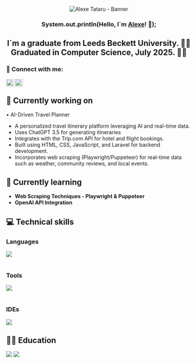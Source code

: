 <p align="center">
  <img src="https://user-images.githubusercontent.com/114700306/280758827-9955ffa5-858c-4f04-8ff4-9a5ada19140f.png" alt="Alexe Tataru - Banner"></a>
</p>

<h3 align="center">
    System.out.println(Hello, I`m <a href="https://www.linkedin.com/in/alexe-tataru-52bb55208/" target="_blank" rel="noreferrer">Alexe</a>! 👋);
</h3>

<h2 align="center">
    I`m a graduate from Leeds Beckett University. 🧑‍🎓 </br>
    Graduated in Computer Science, July 2025. 👨‍💻
</h2>

### 🤝 Connect with me:

<a href="https://www.linkedin.com/in/alexe-tataru-52bb55208/"><img align="left" src="https://raw.githubusercontent.com/yushi1007/yushi1007/main/images/linkedin.svg" alt="Yu Shi | LinkedIn" width="21px"/></a>
<a href="https://www.instagram.com/notoriousmaka/"><img align="left" src="https://raw.githubusercontent.com/yushi1007/yushi1007/main/images/instagram.svg" alt="Yu Shi | Instagram" width="21px"/></a>
</br>

## 🔭 Currently working on

• AI-Driven Travel Planner
  <ul>
    <li>A personalized travel itinerary platform leveraging AI and real-time data.</li>
    <li>Uses ChatGPT 3.5 for generating itineraries</li>
    <li>Integrates with the Trip.com API for hotel and flight bookings.</li>
    <li>Built using HTML, CSS, JavaScript, and Laravel for backend development.</li>
    <li>Incorporates web scraping (Playwright/Puppeteer) for real-time data such as weather, community reviews, and local events.</li>
  </ul>

## 🌱 Currently learning

<ul>
  <li><strong>Web Scraping Techniques - Playwright & Puppeteer</strong></li>
  <li><strong>OpenAI API Integration</strong></li>
</ul>

## 💻 Technical skills

### Languages
[![](https://skillicons.dev/icons?i=py,java,c,html,css,php,mysql&perline=3)](https://skillicons.dev)
</br> </br>

### Tools
[![](https://skillicons.dev/icons?i=git,github)](https://skillicons.dev)
</br> </br>

### IDEs
[![](https://skillicons.dev/icons?i=eclipse,idea,vscode,visualstudio&perline=2)](https://skillicons.dev)

## 🧑‍🎓 Education

![](https://img.shields.io/badge/Codecademy-FFF0E5?style=for-the-badge&logo=codecademy&logoColor=303347)
![](https://img.shields.io/badge/freecodecamp-27273D?style=for-the-badge&logo=freecodecamp&logoColor=white)

